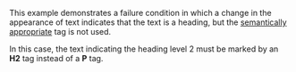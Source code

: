 This example demonstrates a failure condition in which a change in the appearance of text indicates that the text is a heading, but the [semantically appropriate](https://www.pdfa.org/glossary-of-accessibility-terminology-in-pdf/#semantically-appropriate) tag is not used. 

In this case, the text indicating the heading level 2 must be marked by an **H2** tag instead of a **P** tag.
